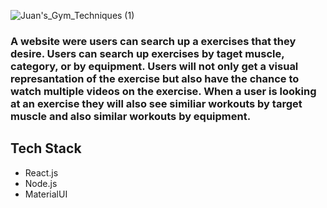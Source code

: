 ![Juan's_Gym_Techniques (1)](https://user-images.githubusercontent.com/94949664/174949477-b603f2a1-b143-4769-9c4a-afba70d5a21a.png)

### A website were users can search up a exercises that they desire. Users can search up exercises by taget muscle, category, or by equipment. Users will not only get a visual represantation of the exercise but also have the chance to watch multiple videos on the exercise. When a user is looking at an exercise they will also see similiar workouts by target muscle and also similar workouts by equipment.

## Tech Stack
- React.js
- Node.js
- MaterialUI

